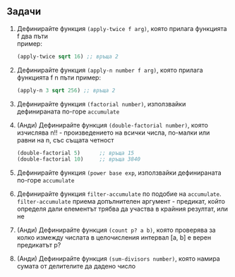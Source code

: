 ## Задачи

1. Дефинирайте функция `(apply-twice f arg)`, която прилага функцията f два пъти  
пример: 
    
    ```scheme
    (apply-twice sqrt 16) ;; връща 2
    ```

2. Дефинирайте функция `(apply-n number f arg)`, която прилага функцията f n пъти
пример: 
    
    ```scheme
    (apply-n 3 sqrt 256) ;; връща 2
    ```

3. Дефинирайте функция `(factorial number)`, използвайки дефинираната по-горе `accumulate`

4. (Анди) Дефинирайте функция  `(double-factorial number)`, която изчислява n!! - произведението на всички числа, по-малки или равни на n, със същата четност

    ```scheme
    (double-factorial 5)      ;; връща 15
    (double-factorial 10)     ;; връща 3840
    ```

5. Дефинирайте функция `(power base exp`, използвайки дефинираната по-горе `accumulate`

6. Дефинирайте функция `filter-accumulate` по подобие на `accumulate`. `filter-accumulate` приема допълнителен аргумент - предикат, който определя дали елементът трябва да участва в крайния резултат, или не

7. (Анди) Дефинирайте функция `(count p? a b)`, която проверява за колко измежду числата в целочисления интервал [a, b] е верен предикатът p?

8. (Анди) Дефинирайте функция `(sum-divisors number)`, която намира сумата от делителите да дадено число
